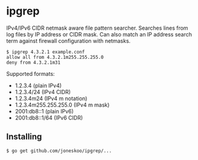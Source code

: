 ipgrep
======

IPv4/IPv6 CIDR netmask aware file pattern searcher.
Searches lines from log files by IP address or CIDR mask.
Can also match an IP address search term against firewall
configuration with netmasks.

    $ ipgrep 4.3.2.1 example.conf
    allow all from 4.3.2.1m255.255.255.0
    deny from 4.3.2.1m31

Supported formats:

 * 1.2.3.4 (plain IPv4)
 * 1.2.3.4/24 (IPv4 CIDR)
 * 1.2.3.4m24 (IPv4 m notation)
 * 1.2.3.4m255.255.255.0 (IPv4 m mask)
 * 2001:db8::1 (plain IPv6)
 * 2001:db8::1/64 (IPv6 CIDR)

Installing
------------

    $ go get github.com/joneskoo/ipgrep/...
